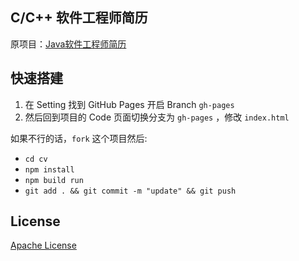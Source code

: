## C/C++ 软件工程师简历

原项目：[Java软件工程师简历](https://github.com/JoeyBling/cv)

## 快速搭建

1. 在 Setting 找到 GitHub Pages 开启 Branch `gh-pages`
2. 然后回到项目的 Code 页面切换分支为 `gh-pages` ，修改 `index.html`

如果不行的话，`fork` 这个项目然后:

- `cd cv`
- `npm install`
- `npm build run`
- `git add . && git commit -m "update" && git push`

## License

[Apache License](./LICENSE)
